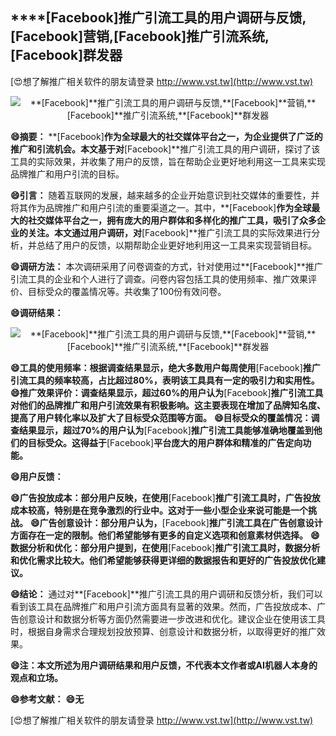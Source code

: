 ## ****[Facebook]**推广引流工具的用户调研与反馈,**[Facebook]**营销,**[Facebook]**推广引流系统,**[Facebook]**群发器**

[😍想了解推广相关软件的朋友请登录 http://www.vst.tw](http://www.vst.tw)

 <center><img src="https://vst.tw/MP4/tuiguang/png/1.png" alt="**[Facebook]**推广引流工具的用户调研与反馈,**[Facebook]**营销,**[Facebook]**推广引流系统,**[Facebook]**群发器"></center>

**😄摘要：**
**[Facebook]**作为全球最大的社交媒体平台之一，为企业提供了广泛的推广和引流机会。本文基于对**[Facebook]**推广引流工具的用户调研，探讨了该工具的实际效果，并收集了用户的反馈，旨在帮助企业更好地利用这一工具来实现品牌推广和用户引流的目标。

**😄引言：**
随着互联网的发展，越来越多的企业开始意识到社交媒体的重要性，并将其作为品牌推广和用户引流的重要渠道之一。其中，**[Facebook]**作为全球最大的社交媒体平台之一，拥有庞大的用户群体和多样化的推广工具，吸引了众多企业的关注。本文通过用户调研，对**[Facebook]**推广引流工具的实际效果进行分析，并总结了用户的反馈，以期帮助企业更好地利用这一工具来实现营销目标。

**😄调研方法：**
本次调研采用了问卷调查的方式，针对使用过**[Facebook]**推广引流工具的企业和个人进行了调查。问卷内容包括工具的使用频率、推广效果评价、目标受众的覆盖情况等。共收集了100份有效问卷。

**😄调研结果：**

 <center><img src="https://vst.tw/MP4/tuiguang/png/2.png" alt="**[Facebook]**推广引流工具的用户调研与反馈,**[Facebook]**营销,**[Facebook]**推广引流系统,**[Facebook]**群发器"></center>

**😄工具的使用频率：根据调查结果显示，绝大多数用户每周使用**[Facebook]**推广引流工具的频率较高，占比超过80%，表明该工具具有一定的吸引力和实用性。**
**😄推广效果评价：调查结果显示，超过60%的用户认为**[Facebook]**推广引流工具对他们的品牌推广和用户引流效果有积极影响。这主要表现在增加了品牌知名度、提高了用户转化率以及扩大了目标受众范围等方面。**
**😄目标受众的覆盖情况：调查结果显示，超过70%的用户认为**[Facebook]**推广引流工具能够准确地覆盖到他们的目标受众。这得益于**[Facebook]**平台庞大的用户群体和精准的广告定向功能。**

**😄用户反馈：**

**😄广告投放成本：部分用户反映，在使用**[Facebook]**推广引流工具时，广告投放成本较高，特别是在竞争激烈的行业中。这对于一些小型企业来说可能是一个挑战。**
**😄广告创意设计：部分用户认为，**[Facebook]**推广引流工具在广告创意设计方面存在一定的限制。他们希望能够有更多的自定义选项和创意素材供选择。**
**😄数据分析和优化：部分用户提到，在使用**[Facebook]**推广引流工具时，数据分析和优化需求比较大。他们希望能够获得更详细的数据报告和更好的广告投放优化建议。**

**😄结论：**
通过对**[Facebook]**推广引流工具的用户调研和反馈分析，我们可以看到该工具在品牌推广和用户引流方面具有显著的效果。然而，广告投放成本、广告创意设计和数据分析等方面仍然需要进一步改进和优化。建议企业在使用该工具时，根据自身需求合理规划投放预算、创意设计和数据分析，以取得更好的推广效果。

**😄注：本文所述为用户调研结果和用户反馈，不代表本文作者或AI机器人本身的观点和立场。**

**😄参考文献：**
**😄无**

[😍想了解推广相关软件的朋友请登录 http://www.vst.tw](http://www.vst.tw)



